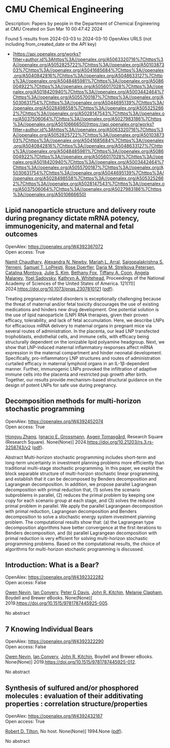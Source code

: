# CMU Chemical Engineering
Description: Papers by people in the Department of Chemical Engineering at CMU
Created on Sun Mar 10 00:47:42 2024

Found 5 results from 2024-03-03 to 2024-03-10
OpenAlex URLS (not including from_created_date or the API key)
- [https://api.openalex.org/works?filter=author.id%3Ahttps%3A//openalex.org/A5063320716%7Chttps%3A//openalex.org/A5052825722%7Chttps%3A//openalex.org/A5010387303%7Chttps%3A//openalex.org/A5041685684%7Chttps%3A//openalex.org/A5040842816%7Chttps%3A//openalex.org/A5048633127%7Chttps%3A//openalex.org/A5048485981%7Chttps%3A//openalex.org/A5086004922%7Chttps%3A//openalex.org/A5056017028%7Chttps%3A//openalex.org/A5018420940%7Chttps%3A//openalex.org/A5003442464%7Chttps%3A//openalex.org/A5055700187%7Chttps%3A//openalex.org/A5030631754%7Chttps%3A//openalex.org/A5044695139%7Chttps%3A//openalex.org/A5028498558%7Chttps%3A//openalex.org/A5053252662%7Chttps%3A//openalex.org/A5028147543%7Chttps%3A//openalex.org/A5037506064%7Chttps%3A//openalex.org/A5027983186%7Chttps%3A//openalex.org/A5010666650](https://api.openalex.org/works?filter=author.id%3Ahttps%3A//openalex.org/A5063320716%7Chttps%3A//openalex.org/A5052825722%7Chttps%3A//openalex.org/A5010387303%7Chttps%3A//openalex.org/A5041685684%7Chttps%3A//openalex.org/A5040842816%7Chttps%3A//openalex.org/A5048633127%7Chttps%3A//openalex.org/A5048485981%7Chttps%3A//openalex.org/A5086004922%7Chttps%3A//openalex.org/A5056017028%7Chttps%3A//openalex.org/A5018420940%7Chttps%3A//openalex.org/A5003442464%7Chttps%3A//openalex.org/A5055700187%7Chttps%3A//openalex.org/A5030631754%7Chttps%3A//openalex.org/A5044695139%7Chttps%3A//openalex.org/A5028498558%7Chttps%3A//openalex.org/A5053252662%7Chttps%3A//openalex.org/A5028147543%7Chttps%3A//openalex.org/A5037506064%7Chttps%3A//openalex.org/A5027983186%7Chttps%3A//openalex.org/A5010666650)

## Lipid nanoparticle structure and delivery route during pregnancy dictate mRNA potency, immunogenicity, and maternal and fetal outcomes   

OpenAlex: https://openalex.org/W4392367072    
Open access: True
    
[Namit Chaudhary](https://openalex.org/A5073121497), [Alexandra N. Newby](https://openalex.org/A5080909957), [Mariah L. Arral](https://openalex.org/A5049474410), [Saigopalakrishna S. Yerneni](https://openalex.org/A5075263409), [Samuel T. LoPresti](https://openalex.org/A5064315710), [Rose Doerfler](https://openalex.org/A5050347382), [Daria M. Strelkova Petersen](https://openalex.org/A5082946273), [Catalina Montoya](https://openalex.org/A5068381010), [Julie S. Kim](https://openalex.org/A5046231534), [Bethany Fox](https://openalex.org/A5073349333), [Tiffany A. Coon](https://openalex.org/A5056257626), [Angela Malaney](https://openalex.org/A5011734251), [Yoel Sadovsky](https://openalex.org/A5063409367), [Kathryn A. Whitehead](https://openalex.org/A5010666650), Proceedings of the National Academy of Sciences of the United States of America. 121(11)] 2024.https://doi.org/10.1073/pnas.2307810121 ([pdf](https://www.pnas.org/doi/pdf/10.1073/pnas.2307810121)).
    
Treating pregnancy-related disorders is exceptionally challenging because the threat of maternal and/or fetal toxicity discourages the use of existing medications and hinders new drug development. One potential solution is the use of lipid nanoparticle (LNP) RNA therapies, given their proven efficacy, tolerability, and lack of fetal accumulation. Here, we describe LNPs for efficacious mRNA delivery to maternal organs in pregnant mice via several routes of administration. In the placenta, our lead LNP transfected trophoblasts, endothelial cells, and immune cells, with efficacy being structurally dependent on the ionizable lipid polyamine headgroup. Next, we show that LNP-induced maternal inflammatory responses affect mRNA expression in the maternal compartment and hinder neonatal development. Specifically, pro-inflammatory LNP structures and routes of administration curtailed efficacy in maternal lymphoid organs in an IL-1β-dependent manner. Further, immunogenic LNPs provoked the infiltration of adaptive immune cells into the placenta and restricted pup growth after birth. Together, our results provide mechanism-based structural guidance on the design of potent LNPs for safe use during pregnancy.    

    

## Decomposition methods for multi-horizon stochastic programming   

OpenAlex: https://openalex.org/W4392452074    
Open access: True
    
[Hongyu Zhang](https://openalex.org/A5058691896), [Ignacio E. Grossmann](https://openalex.org/A5056017028), [Asgeir Tomasgård](https://openalex.org/A5068032633), Research Square (Research Square). None(None)] 2024.https://doi.org/10.21203/rs.3.rs-3258743/v2 ([pdf](https://www.researchsquare.com/article/rs-3258743/latest.pdf)).
    
Abstract Multi-horizon stochastic programming includes short-term and long-term uncertainty in investment planning problems more efficiently than traditional multi-stage stochastic programming. In this paper, we exploit the block separable structure of multi-horizon stochastic linear programming, and establish that it can be decomposed by Benders decomposition and Lagrangean decomposition. In addition, we propose parallel Lagrangean decomposition with primal reduction that, (1) solves the scenario subproblems in parallel, (2) reduces the primal problem by keeping one copy for each scenario group at each stage, and (3) solves the reduced primal problem in parallel. We apply the parallel Lagrangean decomposition with primal reduction, Lagrangean decomposition and Benders decomposition to solve a stochastic energy system investment planning problem. The computational results show that: (a) the Lagrangean type decomposition algorithms have better convergence at the first iterations to Benders decomposition, and (b) parallel Lagrangean decomposition with primal reduction is very efficient for solving multi-horizon stochastic programming problems. Based on the computational results, the choice of algorithms for multi-horizon stochastic programming is discussed.    

    

## Introduction: What is a Bear?   

OpenAlex: https://openalex.org/W4392322282    
Open access: False
    
[Owen Nevin](https://openalex.org/A5069391214), [Ian Convery](https://openalex.org/A5042179500), [Peter G Davis](https://openalex.org/A5041821959), [John R. Kitchin](https://openalex.org/A5003442464), [Melanie Clapham](https://openalex.org/A5010391869), Boydell and Brewer eBooks. None(None)] 2019.https://doi.org/10.1515/9781787445925-005.
    
No abstract    

    

## 7 Knowing Individual Bears   

OpenAlex: https://openalex.org/W4392322290    
Open access: False
    
[Owen Nevin](https://openalex.org/A5069391214), [Ian Convery](https://openalex.org/A5042179500), [John R. Kitchin](https://openalex.org/A5003442464), Boydell and Brewer eBooks. None(None)] 2019.https://doi.org/10.1515/9781787445925-012.
    
No abstract    

    

## Synthesis of sulfured and/or phosphored molecules : evaluation of their additivating properties : correlation structure/properties   

OpenAlex: https://openalex.org/W4392432167    
Open access: True
    
[Robert D. Tilton](https://openalex.org/A5037506064), No host. None(None)] 1994.None ([pdf](https://hal.univ-lorraine.fr/tel-01776036/document)).
    
No abstract    

    
